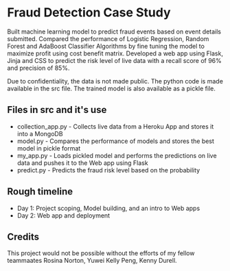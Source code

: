 # Fraud Detection Case Study

Built machine learning model to predict fraud events based on event details submitted. Compared the performance of Logistic Regression, Random Forest and AdaBoost Classifier Algorithms by fine tuning the model to maximize profit using cost benefit matrix. Developed a web app using Flask, Jinja and CSS to predict the risk level of live data with a recall score of 96% and precision of 85%.

Due to confidentiality, the data is not made public. The python code is made available in the src file. The trained model is also available as a pickle file.


## Files in src and it's use

* collection_app.py - Collects live data from a Heroku App and stores it into a MongoDB
* model.py - Compares the performance of models and stores the best model in pickle format
* my_app.py - Loads pickled model and performs the predictions on live data and pushes it to the Web app using Flask
* predict.py - Predicts the fraud risk level based on the probability

## Rough timeline 

* Day 1: Project scoping, Model building, and an intro to Web apps
* Day 2: Web app and deployment


## Credits
This project would not be possible without the efforts of my fellow teammaates Rosina Norton, Yuwei Kelly Peng, Kenny Durell.

